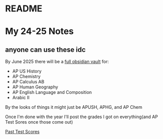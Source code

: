 # README 
# My 24-25 Notes

## anyone can use these idc
By June 2025 there will be a [full obsidian vault](https://obsidian.md/) for:
- AP US History
- AP Chemistry
- AP Calculus AB
- AP Human Geography
- AP English Language and Composition
- Arabic II

By the looks of things it might just be APUSH, APHG, and AP Chem


Once I'm done with the year I'll post the grades I got on everything(and AP Test Sores once those come out)

[Past Test Scores](./past-test-scores.png)
